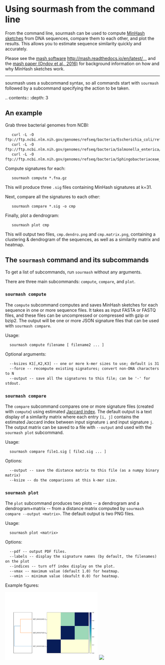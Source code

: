 
# Using sourmash from the command line


From the command line, sourmash can be used to compute [MinHash
sketches][0] from DNA
sequences, compare them to each other, and plot the results.  This
allows you to estimate sequence similarity quickly and accurately.

Please see the [mash software][1] http://mash.readthedocs.io/en/latest/__
 and the [mash paper (Ondov et al., 2016)][2]
for background
information on how and why MinHash sketches work.

______

sourmash uses a subcommand syntax, so all commands start with
`sourmash` followed by a subcommand specifying the action to be
taken.

.. contents::
   :depth: 3

## An example


Grab three bacterial genomes from NCBI:
```
   curl -L -O ftp://ftp.ncbi.nlm.nih.gov/genomes/refseq/bacteria/Escherichia_coli/reference/GCF_000005845.2_ASM584v2/GCF_000005845.2_ASM584v2_genomic.fna.gz
   curl -L -O ftp://ftp.ncbi.nlm.nih.gov/genomes/refseq/bacteria/Salmonella_enterica/reference/GCF_000006945.1_ASM694v1/GCF_000006945.1_ASM694v1_genomic.fna.gz
   curl -L -O ftp://ftp.ncbi.nlm.nih.gov/genomes/refseq/bacteria/Sphingobacteriaceae_bacterium_DW12/latest_assembly_versions/GCF_000783305.1_ASM78330v1/GCF_000783305.1_ASM78330v1_genomic.fna.gz
```
Compute signatures for each:
```
   sourmash compute *.fna.gz
```
This will produce three `.sig` files containing MinHash signatures at k=31.

Next, compare all the signatures to each other:
```
   sourmash compare *.sig -o cmp
```
Finally, plot a dendrogram:
```
   sourmash plot cmp
```
This will output two files, `cmp.dendro.png` and `cmp.matrix.png`,
containing a clustering & dendrogram of the sequences, as well as a
similarity matrix and heatmap.

## The `sourmash` command and its subcommands


To get a list of subcommands, run `sourmash` without any arguments.

There are three main subcommands: `compute`, `compare`, and `plot`.

### `sourmash compute`


The `compute` subcommand computes and saves MinHash sketches for
each sequence in one or more sequence files.  It takes as input FASTA
or FASTQ files, and these files can be uncompressed or compressed with
gzip or bzip2.  The output will be one or more JSON signature files
that can be used with `sourmash compare`.

Usage:
```
  sourmash compute filename [ filename2 ... ]
```
Optional arguments:
```
  --ksizes K1[,K2,K3] -- one or more k-mer sizes to use; default is 31
  --force -- recompute existing signatures; convert non-DNA characters to N
  --output -- save all the signatures to this file; can be '-' for stdout.
```
### `sourmash compare`


The `compare` subcommand compares one or more signature files
(created with `compute`) using estimated [Jaccard index][3].
  The default output
is a text display of a similarity matrix where each entry `[i, j]`
contains the estimated Jaccard index between input signature `i` and
input signature `j`.  The output matrix can be saved to a file
with `--output` and used with the `sourmash plot` subcommand.

Usage:
```
  sourmash compare file1.sig [ file2.sig ... ]
```
Options:
```
  --output -- save the distance matrix to this file (as a numpy binary matrix)
  --ksize -- do the comparisons at this k-mer size.
```
### `sourmash plot`


The `plot` subcommand produces two plots -- a dendrogram and a
dendrogram+matrix -- from a distance matrix computed by `sourmash compare
--output <matrix>`.  The default output is two PNG files.

Usage:
```
  sourmash plot <matrix>
```
Options:
```
  --pdf -- output PDF files.
  --labels -- display the signature names (by default, the filenames) on the plot
  --indices -- turn off index display on the plot.
  --vmax -- maximum value (default 1.0) for heatmap.
  --vmin -- minimum value (deafult 0.0) for heatmap.
```
Example figures:

<img src="https://github.com/dib-lab/sourmash/blob/master/doc/_static/cmp.matrix.png?raw=true" style="width:60%" />

<img src="https://github.com/dib-lab/sourmash/blob/master/doc/_static/cmp.dendro.png?raw=true" style="width:60%" />


[0]:https://en.wikipedia.org/wiki/MinHash   
[1]:http://mash.readthedocs.io/en/latest/__
[2]:http://biorxiv.org/content/early/2015/10/26/029827
[3]:https://en.wikipedia.org/wiki/Jaccard_index
